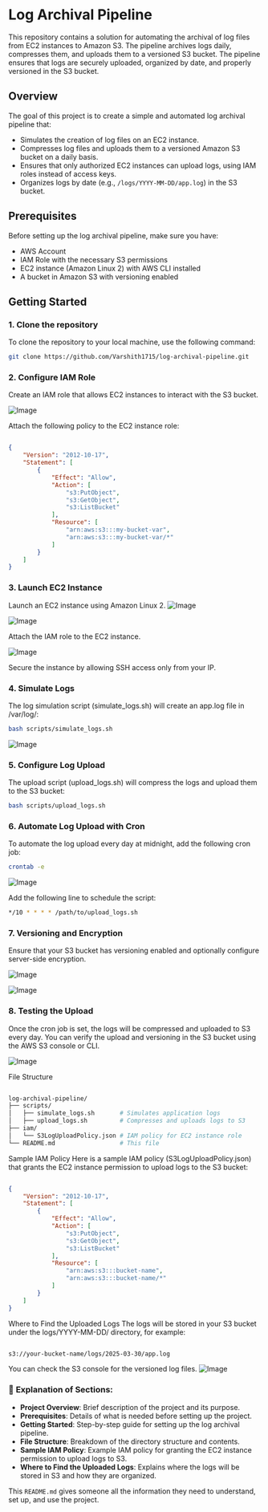 # Log Archival Pipeline

This repository contains a solution for automating the archival of log files from EC2 instances to Amazon S3. The pipeline archives logs daily, compresses them, and uploads them to a versioned S3 bucket. The pipeline ensures that logs are securely uploaded, organized by date, and properly versioned in the S3 bucket.

## **Overview**

The goal of this project is to create a simple and automated log archival pipeline that:
- Simulates the creation of log files on an EC2 instance.
- Compresses log files and uploads them to a versioned Amazon S3 bucket on a daily basis.
- Ensures that only authorized EC2 instances can upload logs, using IAM roles instead of access keys.
- Organizes logs by date (e.g., `/logs/YYYY-MM-DD/app.log`) in the S3 bucket.

## **Prerequisites**

Before setting up the log archival pipeline, make sure you have:
- AWS Account
- IAM Role with the necessary S3 permissions
- EC2 instance (Amazon Linux 2) with AWS CLI installed
- A bucket in Amazon S3 with versioning enabled

## **Getting Started**

### 1. **Clone the repository**

To clone the repository to your local machine, use the following command:

```bash
git clone https://github.com/Varshith1715/log-archival-pipeline.git
```

### 2. Configure IAM Role
Create an IAM role that allows EC2 instances to interact with the S3 bucket.

![Image](https://github.com/user-attachments/assets/f67c0b6e-8de8-46a8-851f-53a1a6973f1f)

Attach the following policy to the EC2 instance role:

```json

{
    "Version": "2012-10-17",
    "Statement": [
        {
            "Effect": "Allow",
            "Action": [
                "s3:PutObject",
                "s3:GetObject",
                "s3:ListBucket"
            ],
            "Resource": [
                "arn:aws:s3:::my-bucket-var",
                "arn:aws:s3:::my-bucket-var/*"
            ]
        }
    ]
}
```
### 3. Launch EC2 Instance
Launch an EC2 instance using Amazon Linux 2.
![Image](https://github.com/user-attachments/assets/7bfea8d6-1a37-4ee0-a246-045be2ba717f)

![Image](https://github.com/user-attachments/assets/4ea3196b-42aa-43ef-88b3-d4c288b64e12)

Attach the IAM role to the EC2 instance.

![Image](https://github.com/user-attachments/assets/b9557bae-70f8-448c-b2cb-175b74cc1274)

Secure the instance by allowing SSH access only from your IP.

### 4. Simulate Logs
The log simulation script (simulate_logs.sh) will create an app.log file in /var/log/:

```bash
bash scripts/simulate_logs.sh
```
![Image](https://github.com/user-attachments/assets/3eb50613-7015-40ea-97d1-3184e89c3c65)

### 5. Configure Log Upload
The upload script (upload_logs.sh) will compress the logs and upload them to the S3 bucket:

```bash
bash scripts/upload_logs.sh
```


### 6. Automate Log Upload with Cron
To automate the log upload every day at midnight, add the following cron job:
```bash
crontab -e
```
![Image](https://github.com/user-attachments/assets/81a0def1-738a-4689-bb67-5aaf0a5fe2f8)

Add the following line to schedule the script:
```bash
*/10 * * * * /path/to/upload_logs.sh
```

### 7. Versioning and Encryption
Ensure that your S3 bucket has versioning enabled and optionally configure server-side encryption.

![Image](https://github.com/user-attachments/assets/34870ac3-ca58-424a-8711-661fab538ba5)

![Image](https://github.com/user-attachments/assets/e5cf13ce-d879-4b87-8fe2-1820546da8f4)

### 8. Testing the Upload
Once the cron job is set, the logs will be compressed and uploaded to S3 every day. You can verify the upload and versioning in the S3 bucket using the AWS S3 console or CLI.

![Image](https://github.com/user-attachments/assets/a6b89b4a-8a2e-43e7-9bb9-cdcc5b49ad42)

File Structure
```graphql

log-archival-pipeline/
├── scripts/
│   ├── simulate_logs.sh       # Simulates application logs
│   ├── upload_logs.sh         # Compresses and uploads logs to S3
├── iam/
│   └── S3LogUploadPolicy.json # IAM policy for EC2 instance role
└── README.md                  # This file
```
Sample IAM Policy
Here is a sample IAM policy (S3LogUploadPolicy.json) that grants the EC2 instance permission to upload logs to the S3 bucket:

```json

{
    "Version": "2012-10-17",
    "Statement": [
        {
            "Effect": "Allow",
            "Action": [
                "s3:PutObject",
                "s3:GetObject",
                "s3:ListBucket"
            ],
            "Resource": [
                "arn:aws:s3:::bucket-name",
                "arn:aws:s3:::bucket-name/*"
            ]
        }
    ]
}
```
Where to Find the Uploaded Logs
The logs will be stored in your S3 bucket under the logs/YYYY-MM-DD/ directory, for example:

```bash

s3://your-bucket-name/logs/2025-03-30/app.log
```

You can check the S3 console for the versioned log files.
![Image](https://github.com/user-attachments/assets/a723b180-d028-4086-aa04-622a7b05a09e)

### 📝 **Explanation of Sections**:

- **Project Overview**: Brief description of the project and its purpose.
- **Prerequisites**: Details of what is needed before setting up the project.
- **Getting Started**: Step-by-step guide for setting up the log archival pipeline.
- **File Structure**: Breakdown of the directory structure and contents.
- **Sample IAM Policy**: Example IAM policy for granting the EC2 instance permission to upload logs to S3.
- **Where to Find the Uploaded Logs**: Explains where the logs will be stored in S3 and how they are organized.

This `README.md` gives someone all the information they need to understand, set up, and use the project.


